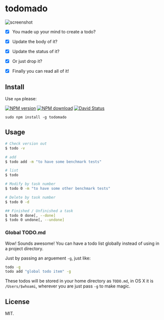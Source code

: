 # todomado

![screenshot](http://i2.tietuku.com/c82c6c7d2301aed0.gif)

- [x] You made up your mind to create a todo?

- [x] Update the body of it?

- [x] Update the status of it?

- [x] Or just drop it?

- [x] Finally you can read all of it!

## Install

Use `npm` please:

[![NPM version](https://img.shields.io/npm/v/todomado.svg?style=flat)](https://www.npmjs.com/package/todomado)
[![NPM download](https://img.shields.io/npm/dm/todomado.svg?style=flat)](https://www.npmjs.com/package/todomado)
[![David Status](https://david-dm.org/kchanzen/todomado.svg)](https://david-dm.org/kchanzen/todomado)

```
sudo npm install -g todomado
```

## Usage

```bash
# Check version out
$ todo -v

# add
$ todo add -m "to have some benchmark tests"

# list
$ todo 

# Modify by task number
$ todo 0 -m "to have some other benchmark tests"

# Delete by task number
$ todo 0 -d

## Finished / Unfinished a task
$ todo 0 done[, --done]
$ todo 0 undone[, --undone]

```

### Global TODO.md

Wow! Sounds awesome! You can have a todo list globally instead of using in a project directory.

Just by passing an arguement `-g`, just like:

```bash
todo -g
todo add "global todo item" -g
```

These todos will be stored in your home directory as `TODO.md`, in OS X it is `/Users/$whoami`, wherever you are just pass `-g` to make magic.

## License

MIT.